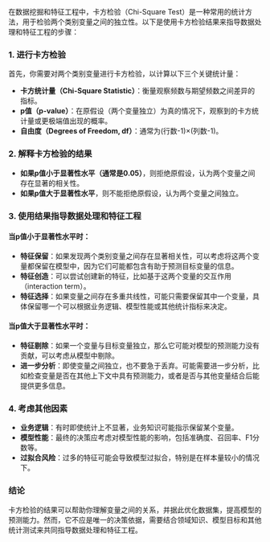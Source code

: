在数据挖掘和特征工程中，卡方检验（Chi-Square Test）是一种常用的统计方法，用于检验两个类别变量之间的独立性。以下是使用卡方检验结果来指导数据处理和特征工程的步骤：
### 1. 进行卡方检验
首先，你需要对两个类别变量进行卡方检验，以计算以下三个关键统计量：
- **卡方统计量（Chi-Square Statistic）**：衡量观察频数与期望频数之间差异的指标。
- **p值（p-value）**：在原假设（两个变量独立）为真的情况下，观察到的卡方统计量或更极端值出现的概率。
- **自由度（Degrees of Freedom, df）**：通常为(行数-1)×(列数-1)。
### 2. 解释卡方检验的结果
- **如果p值小于显著性水平（通常是0.05）**，则拒绝原假设，认为两个变量之间存在显著的相关性。
- **如果p值大于显著性水平**，则不能拒绝原假设，认为两个变量之间独立。
### 3. 使用结果指导数据处理和特征工程
#### 当p值小于显著性水平时：
- **特征保留**：如果发现两个类别变量之间存在显著相关性，可以考虑将这两个变量都保留在模型中，因为它们可能都包含有助于预测目标变量的信息。
- **特征创造**：可以尝试创建新的特征，比如基于这两个变量的交互作用（interaction term）。
- **特征选择**：如果变量之间存在多重共线性，可能只需要保留其中一个变量，具体保留哪一个可以根据业务逻辑、模型性能或其他统计指标来决定。
#### 当p值大于显著性水平时：
- **特征剔除**：如果一个变量与目标变量独立，那么它可能对模型的预测能力没有贡献，可以考虑从模型中剔除。
- **进一步分析**：即使变量之间独立，也不要急于丢弃。可能需要进一步分析，比如检查变量是否在其他上下文中具有预测能力，或者是否与其他变量结合后能提供更多信息。
### 4. 考虑其他因素
- **业务逻辑**：有时即使统计上不显著，业务知识可能指示保留某个变量。
- **模型性能**：最终的决策应考虑对模型性能的影响，包括准确度、召回率、F1分数等。
- **过拟合风险**：过多的特征可能会导致模型过拟合，特别是在样本量较小的情况下。
### 结论
卡方检验的结果可以帮助你理解变量之间的关系，并据此优化数据集，提高模型的预测能力。然而，它不应是唯一的决策依据，需要结合领域知识、模型目标和其他统计测试来共同指导数据处理和特征工程。
